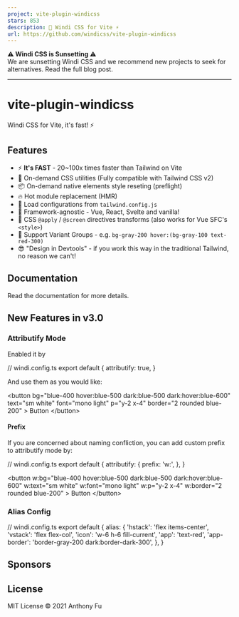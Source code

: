 ```yaml
---
project: vite-plugin-windicss
stars: 853
description: 🍃 Windi CSS for Vite ⚡️
url: https://github.com/windicss/vite-plugin-windicss
---
```


**⚠️ Windi CSS is Sunsetting ⚠️**  
We are sunsetting Windi CSS and we recommend new projects to seek for alternatives. Read the full blog post.

* * *

vite-plugin-windicss
====================

Windi CSS for Vite, it's fast! ⚡️  

Features
--------

-   ⚡️ **It's FAST** - 20~100x times faster than Tailwind on Vite
-   🧩 On-demand CSS utilities (Fully compatible with Tailwind CSS v2)
-   📦 On-demand native elements style reseting (preflight)
-   🔥 Hot module replacement (HMR)
-   🍃 Load configurations from `tailwind.config.js`
-   🤝 Framework-agnostic - Vue, React, Svelte and vanilla!
-   📄 CSS `@apply` / `@screen` directives transforms (also works for Vue SFC's `<style>`)
-   🎳 Support Variant Groups - e.g. `bg-gray-200 hover:(bg-gray-100 text-red-300)`
-   😎 "Design in Devtools" - if you work this way in the traditional Tailwind, no reason we can't!

Documentation
-------------

Read the documentation for more details.

New Features in v3.0
--------------------

### Attributify Mode

Enabled it by

// windi.config.ts
export default {
  attributify: true,
}

And use them as you would like:

<button 
  bg\="blue-400 hover:blue-500 dark:blue-500 dark:hover:blue-600"
  text\="sm white"
  font\="mono light"
  p\="y-2 x-4"
  border\="2 rounded blue-200"
\>
  Button
</button\>

#### Prefix

If you are concerned about naming confliction, you can add custom prefix to attributify mode by:

// windi.config.ts
export default {
  attributify: {
    prefix: 'w:',
  },
}

<button 
  w:bg\="blue-400 hover:blue-500 dark:blue-500 dark:hover:blue-600"
  w:text\="sm white"
  w:font\="mono light"
  w:p\="y-2 x-4"
  w:border\="2 rounded blue-200"
\>
  Button
</button\>

### Alias Config

// windi.config.ts
export default {
  alias: {
    'hstack': 'flex items-center',
    'vstack': 'flex flex-col',
    'icon': 'w-6 h-6 fill-current',
    'app': 'text-red',
    'app-border': 'border-gray-200 dark:border-dark-300',
  },
}

Sponsors
--------

License
-------

MIT License © 2021 Anthony Fu
